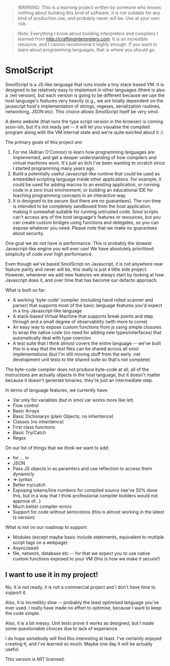 > WARNING: This is a learning project written by someone who knows nothing about building this kind of software. It is not suitable for any kind of production use, and probably never will be. Use at your own risk.

> Note: Everything I know about building interpreters and compilers I learned from http://craftinginterpreters.com. It is an incredible resource, and I cannot recommend it highly enough. If you want to learn about programming languages, that is where you should go.

# SmolScript

SmolScript is a JS-like language that runs inside a tiny stack based VM. It is designed to be relatively easy to implement in other languages (there is also a .net version), but each version is going to be different because we use the host language's features very heavily (e.g., we are totally dependent on the javascript host's implementation of strings, regexes, serialization routines, networking, JSON etc). This choice allows SmolScript itself be *very* smol.

A demo website (that runs the type script version in the browser) is coming soon-ish, but it's not ready yet -- it will let you visualise the compiled program along with the VM internal state and we're quite exicited about it :)

The primary goals of this project are:

1. For me (Adrian O'Connor) to learn how programming languages are implemented, and get a deeper understanding of how compilers and virtual machines work. It's just an itch I've been wanting to scratch since I started programming many years ago.
2. Build a potentially useful Javascript-like runtime that could be used as embedded scripting language inside other applications. For example, it could be used for adding macros to an existing application, or running code in a zero trust environment, or building an educational IDE for teaching programming concepts in an interactive way.
3. It is designed to be secure (but there are no guarantees). The run-time is intended to be completely sandboxed from the host application, making it somewhat suitable for running untrusted code. Smol scripts can't access any of the host language's features or resources, but you can create custom bridges using functions and delegates, so you can expose whatever you need. Please note that we make no guarantees about security.

One goal we do not have is performance. This is probably the slowest Javascript-like engine you will ever use! We have absolutely prioritised simplicity of code over high performance.

Even though we've based SmolScript on Javascript, it is not anywhere near feature parity and never will be, this really is just a little side project. However, whenever we add new features we always start by looking at how Javascript does it, and over time that has become our defacto approach.

What is built so far:

* A working 'byte-code' compiler (including hand rolled scanner and parser) that supports most of the basic language features you'd expect in a tiny Javascript-like language
* A stack-based Virtual Machine that supports break points and step through and a small degree of observability (with more to come)
* An easy way to expose custom functions from js using simple closures to wrap the native code (no need for adding new types/interfaces) that automatically deal with type coercion
* A test suite that I think almost covers the entire language -- we've built this in a way that the test files can be shared across all smol implementations (but I'm still moving stuff from the early .net development unit tests to the shared suite so that's not complete)

The byte-code compiler does not produce byte-code at all, all of the instructions are actually objects in the host language, but it doesn't matter because it doesn't generate binaries, they're just an intermediate step.

In terms of language features, we currently have:

* Var only for variables (but in smol var works more like let)
* Flow control
* Basic Arrays
* Basic Dictionarys (plain Objects, no inheritence)
* Classes (no inheritence)
* First class functions
* Basic Try/Catch
* Regex

On our list of things that we think we want to add:

* for ... in
* JSON
* Pass JS objects in as paramters and use reflection to access them dynamicly
* => syntax
* Better try/catch
* Exposing tokens/line numbers for compiled source (we've 50% done this, but in a way that I think professional compiler builders would not approve of...)
* Much better compiler errors
* Support for code without semicolons (this is almost working in the latest ts version)

What is not on our roadmap to support:

* Modules (except maybe basic include statements, equivalent to multiple script tags on a webpage)
* Async/await
* file, network, database etc -- for that we expect you to use native custom functions exposed to your VM (this is how we make it secure!)

## I want to use it in my project!

No, it is not ready, it is not a commercial project and I don't have time to support it.

Also, it is incredibly slow -- probably the least optimised language you've ever used. I really have made no effort to optimise, because I want to keep the code simple.

Also, it is a bit messy. Unit tests prove it works as designed, but I made some questionable choices due to lack of experience.

I do hope somebody will find this interesting at least. I've certainly enjoyed creating it, and I've learned so much. Maybe one day it will be actually useful.

This version is MIT licensed.